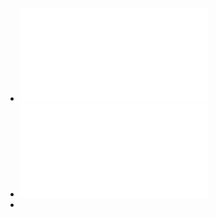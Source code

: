 - ![Petroleum royalties and regional development in Brazil: The economicgrowth of recipient towns](../assets/postali2009_1641817114569_0.pdf)
- ![How resilient is the labour market against natural disaster? Evaluating the effects from the 2010 earthquake in Chile](../assets/Natural_Hazards_10.1007@s11069-020-04229-9_1641817138146_0.pdf)
-